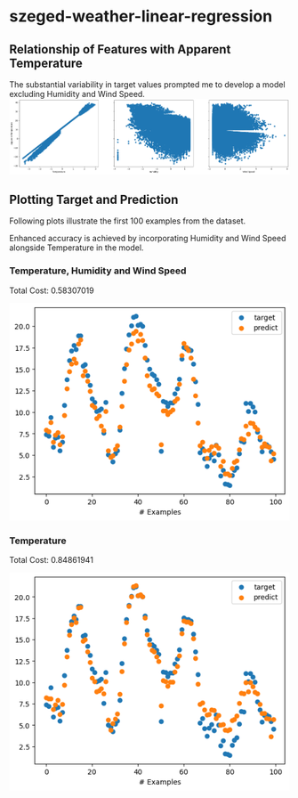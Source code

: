 # szeged-weather-linear-regression

## Relationship of Features with Apparent Temperature
The substantial variability in target values prompted me to develop a model excluding Humidity and Wind Speed.
![individual plots between target and features](plots/target_feature_plot.png)

## Plotting Target and Prediction
Following plots illustrate the first 100 examples from the dataset.

Enhanced accuracy is achieved by incorporating Humidity and Wind Speed alongside Temperature in the model.
### Temperature, Humidity and Wind Speed
Total Cost: 0.58307019

![individual plots between target and features](plots/target_prediction_3_features.png)


### Temperature
Total Cost: 0.84861941

![individual plots between target and features](plots/target_prediction_1_feature.png)
